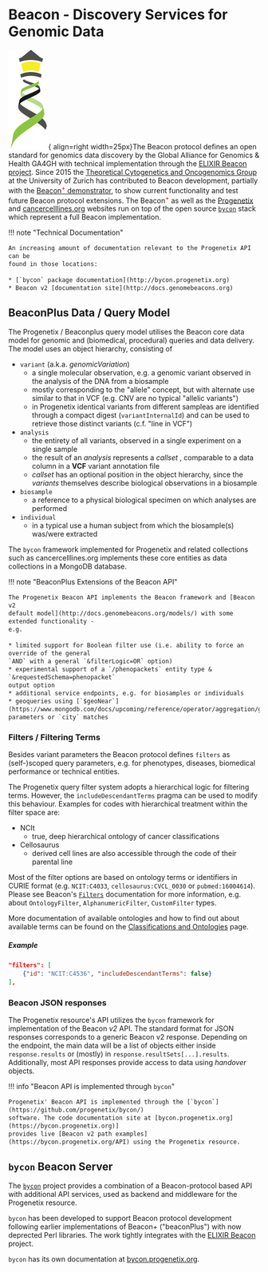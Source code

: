 # Beacon - Discovery Services for Genomic Data


![Beacon Icon](/img/logo_beacon.png){ align=right width=25px}The Beacon protocol
defines an open standard for genomics data discovery by the Global Alliance for
Genomics & Health GA4GH with technical implementation through the
<a href="https://beacon-project.io">ELIXIR Beacon project</a>. Since 2015 the
[Theoretical Cytogenetics and Oncogenomics Group](https://info.baudisgroup.org)
at the University of Zurich has contributed to Beacon development, partially with the
[Beacon<sup><span style="color: #d00;">+</span></sup> demonstrator](https://beacon.progenetix.org/ui/),
to show current functionality and test future Beacon protocol extensions. The
Beacon<sup><span style="color: #d00;">+</span></sup> as well as the [Progenetix](https://progenetix.org)
and [cancercelllines.org](https://cancercelllines.org) websites run on top of the
open source [`bycon`](https://bycon.progenetix.org) stack which represent a full
Beacon implementation.

!!! note "Technical Documentation"

    An increasing amount of documentation relevant to the Progenetix API can be
    found in those locations:

    * [`bycon` package documentation](http://bycon.progenetix.org)
    * Beacon v2 [documentation site](http://docs.genomebeacons.org)


## BeaconPlus Data / Query Model

The Progenetix / Beaconplus query model utilises the Beacon core data model for
genomic and (biomedical, procedural) queries and data delivery. The model uses an
object hierarchy, consisting of

* `variant` (a.k.a. _genomicVariation_)
    - a single molecular observation, e.g. a genomic variant observed in the analysis of the DNA from a biosample
    - mostly corresponding to the "allele" concept, but with alternate use similar to that in VCF (e.g. CNV are no typical "allelic variants")
    - in Progenetix identical variants from different sampleas are identified through
    a compact digest (`variantInternalId`) and can be used to retrieve those distinct
    variants (c.f. "line in VCF")
* `analysis`
    - the entirety of all variants, observed in a single experiment on a single sample
    - the result of an _analysis_ represents a _callset_ , comparable to a data
      column in a __VCF__ variant annotation file
    - _callset_ has an optional position in the object hierarchy, since the _variants_
      themselves describe biological observations in a biosample
* `biosample`
    - a reference to a physical biological specimen on which analyses are performed
* `individual`
    - in a typical use a human subject from which the biosample(s) was/were extracted

The `bycon` framework implemented for Progenetix and related collections such as
cancercelllines.org implements these core entities as data collections in a MongoDB database.

!!! note "BeaconPlus Extensions of the Beacon API"

    The Progenetix Beacon API implements the Beacon framework and [Beacon v2
    default model](http://docs.genomebeacons.org/models/) with some extended functionality -
    e.g.

    * limited support for Boolean filter use (i.e. ability to force an override of the general
    `AND` with a general `&filterLogic=OR` option)
    * experimental support of a `/phenopackets` entity type & `&requestedSchema=phenopacket`
    output option
    * additional service endpoints, e.g. for biosamples or individuals
    * geoqueries using [`$geoNear`](https://www.mongodb.com/docs/upcoming/reference/operator/aggregation/geoNear/)
    parameters or `city` matches


### Filters / Filtering Terms

Besides variant parameters the Beacon protocol defines `filters` as (self-)scoped
query parameters, e.g. for phenotypes, diseases, biomedical performance or technical
entities.

The Progenetix query filter system adopts a hierarchical logic for filtering terms.
However, the `includeDescendantTerms` pragma can be used to modify this behaviour.
Examples for codes with hierarchical treatment within the filter space are:

* NCIt
    - true, deep hierarchical ontology of cancer classifications
* Cellosaurus
    - derived cell lines are also accessible through the code of their parental line

Most of the filter options are based on ontology terms or identifiers in
CURIE format (e.g. `NCIT:C4033`, `cellosaurus:CVCL_0030` or `pubmed:16004614`). Please
see Beacon's [`Filters`](http://docs.genomebeacons.org/filters/) documentation
for more information, e.g. about `OntologyFilter`, `AlphanumericFilter`, `CustomFilter` types.

More documentation of available ontologies and how to find out about available
terms can be found on the [Classifications and Ontologies](common/classifications-and-ontologies.md)
page. 

##### Example

``` JSON
"filters": [
    {"id": "NCIT:C4536", "includeDescendantTerms": false}
],
```

### Beacon JSON responses

The Progenetix resource's API utilizes the `bycon` framework for implementation of
 the Beacon _v2_ API. The standard format for JSON responses corresponds to a generic Beacon v2
response. Depending on the endpoint, the main data will be a list of objects either
inside `response.results` or (mostly) in `response.resultSets[...].results`. Additionally,
most API responses provide access to data using _handover_ objects.

!!! info "Beacon API is implemented through `bycon`"

    Progenetix' Beacon API is implemented through the [`bycon`](https://github.com/progenetix/bycon/)
    software. The code documentation site at [bycon.progenetix.org](https://bycon.progenetix.org)]
    provides live [Beacon v2 path examples](https://bycon.progenetix.org/API) using the Progenetix resource.


<!--

#### Base `/`

The root path provides the standard `BeaconInfoResponse`.

* [/]({{config.api_web_root}}/beacon/)

----

#### Base `/filtering_terms`

* [/filtering_terms/]({{config.api_web_root}}/beacon/filtering_terms/)

##### `/filtering_terms/` + query

* [/filtering_terms/?filters=pubmed]({{config.api_web_root}}/beacon/filtering_terms/?filters=pubmed)
* [/filtering_terms/?filters=NCIT,icdom]({{config.api_web_root}}/beacon/filtering_terms/?filters=NCIT,icdom)

----

#### Base `/biosamples`

##### `/biosamples/` + query

* [/biosamples/?filters=cellosaurus:CVCL_0004]({{config.api_web_root}}/beacon/biosamples/?filters=cellosaurus:CVCL_0004)
    - this example retrieves all biosamples having an annotation for the Cellosaurus _CVCL_0004_
  identifier (K562)

##### `/biosamples/{id}/`

* [/biosamples/pgxbs-kftva5c9/]({{config.api_web_root}}/beacon/biosamples/pgxbs-kftva5c9/)
    - retrieval of a single biosample

##### `/biosamples/{id}/g_variants/`

* [/biosamples/pgxbs-kftva5c9/g_variants/]({{config.api_web_root}}/beacon/biosamples/pgxbs-kftva5c9/g_variants/)
    - retrieval of all variants from a single biosample
    - currently - and especially since for a mostly CNV containing resource - `variants` means "variant instances" (or as in the early v2 draft `variantsInSample`)

##### `/biosamples/{id}/analyses/`

* [/biosamples/pgxbs-kftva5c9/analyses/]({{config.api_web_root}}/beacon/biosamples/pgxbs-kftva5c9/analyses/)

----

#### Base `/individuals`

##### `/individuals/` + query

* [/individuals/?filters=NCIT:C7541]({{config.api_web_root}}/beacon/individuals/?filters=NCIT:C7541)
    - this example retrieves all individuals having an annotation associated with _NCIT:C7541_ (retinoblastoma)
    - in Progenetix, this particular code will be part of the annotation for the _biosample(s)_ associated with the returned individual
* [/individuals/?filters=NCIT:C20197,NCIT:C9291]({{config.api_web_root}}/beacon/individuals/?filters=NCIT:C20197,NCIT:C9291)
    - this query returns information about individuals with an anal carcinoma (**NCIT:C9291**) and a known male genotypic sex (**NCIT:C20197**)
    - in Progenetix, the information about its sex is associated with the _Individual_ object
      (stored in _individuals_), whereas the cancer type is a property of the _Biosample_.
      However, cross entity queries are supported through full aggregation across the different entities.

##### `/individuals/{id}/`

* [/biosamples/pgxind-kftx25hb/]({{config.api_web_root}}/beacon/biosamples/pgxind-kftx25hb/)
    - retrieval of a single individual

##### `/individuals/{id}/genomicVariations/`

* [/individuals/pgxind-kftx25hb/genomicVariations/]({{config.api_web_root}}/beacon/individuals/pgxind-kftx25hb/genomicVariations/)
    - retrieval of all variants from a single individual
    - currently - and especially since for a mostly CNV containing resource - `variants` means "variant instances" (or as in the early v2 draft `variantsInSample`)

----

#### Base `/genomicVariations`

There is currently (April 2021) still some discussion about the implementation and naming
of the different types of genomic variant endpoints. Since the Progenetix collections
follow a "variant observations" principle all variant requests are directed against
the local `variants` collection.

If using `g_variants` or `variants_in_sample`, those will be treated as aliases.

##### `/genomicVariations/` + query

* [/genomicVariations/?assemblyId=GRCh38&referenceName=17&variantType=DEL&filterLogic=AND&start=7500000&start=7676592&end=7669607&end=7800000](h{{config.api_web_root}}/beacon/genomicVariations/?assemblyId=GRCh38&referenceName=17&variantType=DEL&filterLogic=AND&start=7500000&start=7676592&end=7669607&end=7800000)
  - This is an example for a Beacon "Bracket Query" which will return focal deletions in the TP53 locus (by position).

##### `/genomicVariations/{id}/` or `/g_variants/{id}/`

* [/genomicVariations/5f5a35586b8c1d6d377b77f6/]({{config.api_web_root}}/beacon/genomicVariations/5f5a35586b8c1d6d377b77f6/)

##### `/genomicVariations/{id}/biosamples/`

* [/genomicVariations/5f5a35586b8c1d6d377b77f6/biosamples/]({{config.api_web_root}}/beacon/genomicVariations/5f5a35586b8c1d6d377b77f6/biosamples/)

----

#### Base `/analyses`

The Beacon v2 `/analyses` endpoint accesses the information about the genomic variants
derived from a single analysis. In Progenetix the main use of these documents is the storage of e.g.
CNV statistics or binned genome calls.

##### `/analyses/` + query

* [/analyses/?filters=cellosaurus:CVCL_0004]({{config.api_web_root}}/beacon/analyses/?filters=cellosaurus:CVCL_0004)
  - this example retrieves all biosamples having an annotation for the Cellosaurus _CVCL_0004_
  identifier (K562)

-------------------------------------------------------------------------------

-->

## `bycon` Beacon Server

The [`bycon`](https://github.com/progenetix/bycon) project provides a combination of a Beacon-protocol based API with additional API services, used as backend and middleware for the Progenetix resource.

`bycon` has been developed to support Beacon protocol development following earlier implementations of Beacon+ ("beaconPlus") with now deprected Perl libraries. The work tightly integrates with the [ELIXIR Beacon](http://beacon-project.io) project.

`bycon` has its own documentation at [bycon.progenetix.org](http://bycon.progenetix.org).





